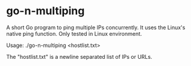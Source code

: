 # go-n-multiping
A short Go program to ping multiple IPs concurrently.
It uses the Linux's native ping function. Only tested in Linux environment.

Usage: ./go-n-multiping <hostlist.txt>

The "hostlist.txt" is a newline separated list of IPs or URLs.

